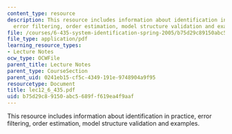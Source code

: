 ```yaml
---
content_type: resource
description: This resource includes information about identification in practice,
  error filtering, order estimation, model structure validation and examples.
file: /courses/6-435-system-identification-spring-2005/b75d29c89150abc5689ff619ea4f9aaf_lec12_6_435.pdf
file_type: application/pdf
learning_resource_types:
- Lecture Notes
ocw_type: OCWFile
parent_title: Lecture Notes
parent_type: CourseSection
parent_uid: 0241eb15-cf5c-4349-191e-9748904a9f95
resourcetype: Document
title: lec12_6_435.pdf
uid: b75d29c8-9150-abc5-689f-f619ea4f9aaf
---
```

This resource includes information about identification in practice, error filtering, order estimation, model structure validation and examples.

